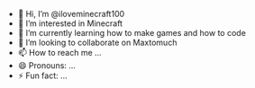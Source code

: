 - 👋 Hi, I’m @iloveminecraft100
- 👀 I’m interested in Minecraft
- 🌱 I’m currently learning how to make games and how to code
- 💞️ I’m looking to collaborate on Maxtomuch 
- 📫 How to reach me ...
- 😄 Pronouns: ...
- ⚡ Fun fact: ...

<!---
iloveminecraft100/iloveminecraft100 is a ✨ special ✨ repository because its `README.md` (this file) appears on your GitHub profile.
You can click the Preview link to take a look at your changes.
--->
